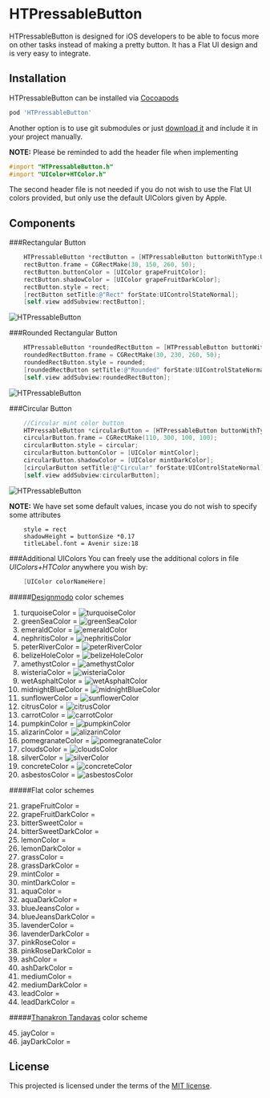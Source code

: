 HTPressableButton
==============
HTPressableButton is designed for iOS developers to be able to focus more on other tasks instead of making a pretty button. It has a Flat UI design and is very easy to integrate.


Installation
-------------------
HTPressableButton can be installed via [Cocoapods](http://cocoapods.org/)

```ruby
pod 'HTPressableButton'
```

Another option is to use git submodules or just [download it](https://github.com/Grouper/FlatUIKit/archive/master.zip) and include it in your project manually.

**NOTE:** Please be reminded to add the header file when implementing

```objective-c
#import "HTPressableButton.h"
#import "UIColor+HTColor.h"
```

The second header file is not needed if you do not wish to use the Flat UI colors provided, but only use the default UIColors given by Apple.

Components
-------------------
###Rectangular Button
```objective-c
    HTPressableButton *rectButton = [HTPressableButton buttonWithType:UIButtonTypeCustom];
    rectButton.frame = CGRectMake(30, 150, 260, 50);
    rectButton.buttonColor = [UIColor grapeFruitColor];
    rectButton.shadowColor = [UIColor grapeFruitDarkColor];
    rectButton.style = rect;
    [rectButton setTitle:@"Rect" forState:UIControlStateNormal];
    [self.view addSubview:rectButton];
```

![HTPressableButton](https://raw.githubusercontent.com/herinkc/HTPressableButton/master/READMEImages/RectButtonImage.gif?token=3966522__eyJzY29wZSI6IlJhd0Jsb2I6aGVyaW5rYy9IVFByZXNzYWJsZUJ1dHRvbi9tYXN0ZXIvUkVBRE1FSW1hZ2VzL1JlY3RCdXR0b25JbWFnZS5naWYiLCJleHBpcmVzIjoxMzk4OTY0NDg0fQ%3D%3D--f8882a05961b42509cb76cadc33bff716248e584)


###Rounded Rectangular Button
```objective-c
    HTPressableButton *roundedRectButton = [HTPressableButton buttonWithType:UIButtonTypeCustom];
    roundedRectButton.frame = CGRectMake(30, 230, 260, 50);
    roundedRectButton.style = rounded;
    [roundedRectButton setTitle:@"Rounded" forState:UIControlStateNormal];
    [self.view addSubview:roundedRectButton];
```

![HTPressableButton](https://raw.githubusercontent.com/herinkc/HTPressableButton/master/READMEImages/RoundedRectButtonImage.gif?token=3966522__eyJzY29wZSI6IlJhd0Jsb2I6aGVyaW5rYy9IVFByZXNzYWJsZUJ1dHRvbi9tYXN0ZXIvUkVBRE1FSW1hZ2VzL1JvdW5kZWRSZWN0QnV0dG9uSW1hZ2UuZ2lmIiwiZXhwaXJlcyI6MTM5ODk2NDYzMn0%3D--4049b9f971c220426b67c8e6b812d6a163a04e8a)


###Circular Button
```objective-c
    //Circular mint color button
    HTPressableButton *circularButton = [HTPressableButton buttonWithType:UIButtonTypeCustom];
    circularButton.frame = CGRectMake(110, 300, 100, 100);
    circularButton.style = circular;
    circularButton.buttonColor = [UIColor mintColor];
    circularButton.shadowColor = [UIColor mintDarkColor];
    [circularButton setTitle:@"Circular" forState:UIControlStateNormal];
    [self.view addSubview:circularButton];
```

![HTPressableButton](https://raw.githubusercontent.com/herinkc/HTPressableButton/master/READMEImages/CircularButtonImage.gif?token=3966522__eyJzY29wZSI6IlJhd0Jsb2I6aGVyaW5rYy9IVFByZXNzYWJsZUJ1dHRvbi9tYXN0ZXIvUkVBRE1FSW1hZ2VzL0NpcmN1bGFyQnV0dG9uSW1hZ2UuZ2lmIiwiZXhwaXJlcyI6MTM5OTEzNTMxNH0%3D--048266a4af816d73390644ce8165fc981de6f18c)


**NOTE:** We have set some default values, incase you do not wish to specify some attributes
```code
	style = rect
	shadowHeight = buttonSize *0.17
	titleLabel.font = Avenir size:18
```

###Additional UIColors
You can freely use the additional colors in file *UIColors+HTColor* anywhere you wish by:
```objective-c
    [UIColor colorNameHere]
```
 

#####[Designmodo](http://designmodo.github.io/FlatUI/)  color schemes

1. turquoiseColor = ![turquoiseColor](https://raw.githubusercontent.com/herinkc/HTPressableButton/master/READMEImages/colorSamples/turquoiseColor.png?token=3966522__eyJzY29wZSI6IlJhd0Jsb2I6aGVyaW5rYy9IVFByZXNzYWJsZUJ1dHRvbi9tYXN0ZXIvUkVBRE1FSW1hZ2VzL2NvbG9yU2FtcGxlcy90dXJxdW9pc2VDb2xvci5wbmciLCJleHBpcmVzIjoxMzk5MTM4NzI5fQ%3D%3D--0a94ad600bd7d1c6d1fd755ec0c4cc8f3715ec2a)
2. greenSeaColor = ![greenSeaColor](https://raw.githubusercontent.com/herinkc/HTPressableButton/master/READMEImages/colorSamples/greenSeaColor.png?token=3966522__eyJzY29wZSI6IlJhd0Jsb2I6aGVyaW5rYy9IVFByZXNzYWJsZUJ1dHRvbi9tYXN0ZXIvUkVBRE1FSW1hZ2VzL2NvbG9yU2FtcGxlcy9ncmVlblNlYUNvbG9yLnBuZyIsImV4cGlyZXMiOjEzOTkxMzg1Mzd9--fdb53802d831f25c875aa4b23e1a725378512c9d)
3. emeraldColor = ![emeraldColor](https://raw.githubusercontent.com/herinkc/HTPressableButton/master/READMEImages/colorSamples/emeraldColor.png?token=3966522__eyJzY29wZSI6IlJhd0Jsb2I6aGVyaW5rYy9IVFByZXNzYWJsZUJ1dHRvbi9tYXN0ZXIvUkVBRE1FSW1hZ2VzL2NvbG9yU2FtcGxlcy9lbWVyYWxkQ29sb3IucG5nIiwiZXhwaXJlcyI6MTM5OTEzODUyM30%3D--553df2d5da19bd4b96fbd26c585480226c9d3868)
4. nephritisColor = ![nephritisColor](https://raw.githubusercontent.com/herinkc/HTPressableButton/master/READMEImages/colorSamples/nephritisColor.png?token=3966522__eyJzY29wZSI6IlJhd0Jsb2I6aGVyaW5rYy9IVFByZXNzYWJsZUJ1dHRvbi9tYXN0ZXIvUkVBRE1FSW1hZ2VzL2NvbG9yU2FtcGxlcy9uZXBocml0aXNDb2xvci5wbmciLCJleHBpcmVzIjoxMzk5MTM4NTgwfQ%3D%3D--ee8a491a35b5e37e3a36b9da72ffb2f7f1430015)
5. peterRiverColor = ![peterRiverColor](https://raw.githubusercontent.com/herinkc/HTPressableButton/master/READMEImages/colorSamples/peterRiverColor.png?token=3966522__eyJzY29wZSI6IlJhd0Jsb2I6aGVyaW5rYy9IVFByZXNzYWJsZUJ1dHRvbi9tYXN0ZXIvUkVBRE1FSW1hZ2VzL2NvbG9yU2FtcGxlcy9wZXRlclJpdmVyQ29sb3IucG5nIiwiZXhwaXJlcyI6MTM5OTEzODYwN30%3D--9a824b27b580caeb2a5e9a1db47249f450f0357b)
6. belizeHoleColor = ![belizeHoleColor](https://raw.githubusercontent.com/herinkc/HTPressableButton/master/READMEImages/colorSamples/belizeHole.png?token=3966522__eyJzY29wZSI6IlJhd0Jsb2I6aGVyaW5rYy9IVFByZXNzYWJsZUJ1dHRvbi9tYXN0ZXIvUkVBRE1FSW1hZ2VzL2NvbG9yU2FtcGxlcy9iZWxpemVIb2xlLnBuZyIsImV4cGlyZXMiOjEzOTkxMzg0MzV9--467f0127ee144457026cdddad570a2796269fdaf)
7. amethystColor = ![amethystColor](https://raw.githubusercontent.com/herinkc/HTPressableButton/master/READMEImages/colorSamples/amethystColor.png?token=3966522__eyJzY29wZSI6IlJhd0Jsb2I6aGVyaW5rYy9IVFByZXNzYWJsZUJ1dHRvbi9tYXN0ZXIvUkVBRE1FSW1hZ2VzL2NvbG9yU2FtcGxlcy9hbWV0aHlzdENvbG9yLnBuZyIsImV4cGlyZXMiOjEzOTkxMzgzNTZ9--3236df0ef1a67d4f1f4671ced291695d51049324)
8. wisteriaColor = ![wisteriaColor](https://raw.githubusercontent.com/herinkc/HTPressableButton/master/READMEImages/colorSamples/wisteriaColor.png?token=3966522__eyJzY29wZSI6IlJhd0Jsb2I6aGVyaW5rYy9IVFByZXNzYWJsZUJ1dHRvbi9tYXN0ZXIvUkVBRE1FSW1hZ2VzL2NvbG9yU2FtcGxlcy93aXN0ZXJpYUNvbG9yLnBuZyIsImV4cGlyZXMiOjEzOTkxMzg3Nzd9--05bc726511260646389c9d23a9b87f349b30c717)
9. wetAsphaltColor = ![wetAsphaltColor](https://raw.githubusercontent.com/herinkc/HTPressableButton/master/READMEImages/colorSamples/wetAsphaltColor.png?token=3966522__eyJzY29wZSI6IlJhd0Jsb2I6aGVyaW5rYy9IVFByZXNzYWJsZUJ1dHRvbi9tYXN0ZXIvUkVBRE1FSW1hZ2VzL2NvbG9yU2FtcGxlcy93ZXRBc3BoYWx0Q29sb3IucG5nIiwiZXhwaXJlcyI6MTM5OTEzODc0OH0%3D--52c8dd741a7b3ecd0b8e5c92e4165462d94ec41a)
10. midnightBlueColor = ![midnightBlueColor](https://raw.githubusercontent.com/herinkc/HTPressableButton/master/READMEImages/colorSamples/midnightBlueColor.png?token=3966522__eyJzY29wZSI6IlJhd0Jsb2I6aGVyaW5rYy9IVFByZXNzYWJsZUJ1dHRvbi9tYXN0ZXIvUkVBRE1FSW1hZ2VzL2NvbG9yU2FtcGxlcy9taWRuaWdodEJsdWVDb2xvci5wbmciLCJleHBpcmVzIjoxMzk5MTM4NTU2fQ%3D%3D--3e97a3e5a15da985a6f37fbf8fe65957ca71a77f)
11. sunflowerColor = ![sunflowerColor](https://raw.githubusercontent.com/herinkc/HTPressableButton/master/READMEImages/colorSamples/sunflowerColor.png?token=3966522__eyJzY29wZSI6IlJhd0Jsb2I6aGVyaW5rYy9IVFByZXNzYWJsZUJ1dHRvbi9tYXN0ZXIvUkVBRE1FSW1hZ2VzL2NvbG9yU2FtcGxlcy9zdW5mbG93ZXJDb2xvci5wbmciLCJleHBpcmVzIjoxMzk5MTM4NzA3fQ%3D%3D--cf56c63b9b341af73803b916a7aa475d6b8393b3)
12. citrusColor = ![citrusColor](https://raw.githubusercontent.com/herinkc/HTPressableButton/master/READMEImages/colorSamples/citrusColor.png?token=3966522__eyJzY29wZSI6IlJhd0Jsb2I6aGVyaW5rYy9IVFByZXNzYWJsZUJ1dHRvbi9tYXN0ZXIvUkVBRE1FSW1hZ2VzL2NvbG9yU2FtcGxlcy9jaXRydXNDb2xvci5wbmciLCJleHBpcmVzIjoxMzk5MTM4NDcyfQ%3D%3D--744b71cea047df54a84298cf9a69e782ca637a69)
13. carrotColor = ![carrotColor](https://raw.githubusercontent.com/herinkc/HTPressableButton/master/READMEImages/colorSamples/carrotColor.png?token=3966522__eyJzY29wZSI6IlJhd0Jsb2I6aGVyaW5rYy9IVFByZXNzYWJsZUJ1dHRvbi9tYXN0ZXIvUkVBRE1FSW1hZ2VzL2NvbG9yU2FtcGxlcy9jYXJyb3RDb2xvci5wbmciLCJleHBpcmVzIjoxMzk5MTM4NDU5fQ%3D%3D--5e94f8efc1fc47cbf6da51d9c7d4a9d962a06144)
14. pumpkinColor = ![pumpkinColor](https://raw.githubusercontent.com/herinkc/HTPressableButton/master/READMEImages/colorSamples/pumkinColor.png?token=3966522__eyJzY29wZSI6IlJhd0Jsb2I6aGVyaW5rYy9IVFByZXNzYWJsZUJ1dHRvbi9tYXN0ZXIvUkVBRE1FSW1hZ2VzL2NvbG9yU2FtcGxlcy9wdW1raW5Db2xvci5wbmciLCJleHBpcmVzIjoxMzk5MTM4NjYzfQ%3D%3D--5fcac1b9c5d85804cb1e6f24f0f20debcdd15534)
15. alizarinColor = ![alizarinColor](https://raw.githubusercontent.com/herinkc/HTPressableButton/master/READMEImages/colorSamples/alizarinColor.png?token=3966522__eyJzY29wZSI6IlJhd0Jsb2I6aGVyaW5rYy9IVFByZXNzYWJsZUJ1dHRvbi9tYXN0ZXIvUkVBRE1FSW1hZ2VzL2NvbG9yU2FtcGxlcy9hbGl6YXJpbkNvbG9yLnBuZyIsImV4cGlyZXMiOjEzOTkxMzc4NDR9--c3ed814ab704e41495bbbf87583f44be117b8a1b)
16. pomegranateColor = ![pomegranateColor](https://raw.githubusercontent.com/herinkc/HTPressableButton/master/READMEImages/colorSamples/pomegranateColor.png?token=3966522__eyJzY29wZSI6IlJhd0Jsb2I6aGVyaW5rYy9IVFByZXNzYWJsZUJ1dHRvbi9tYXN0ZXIvUkVBRE1FSW1hZ2VzL2NvbG9yU2FtcGxlcy9wb21lZ3JhbmF0ZUNvbG9yLnBuZyIsImV4cGlyZXMiOjEzOTkxMzg2NDF9--b02b543394b529e7d5a2ea8e516a85e9fd4b8755)
17. cloudsColor = ![cloudsColor](https://raw.githubusercontent.com/herinkc/HTPressableButton/master/READMEImages/colorSamples/cloudsColor.png?token=3966522__eyJzY29wZSI6IlJhd0Jsb2I6aGVyaW5rYy9IVFByZXNzYWJsZUJ1dHRvbi9tYXN0ZXIvUkVBRE1FSW1hZ2VzL2NvbG9yU2FtcGxlcy9jbG91ZHNDb2xvci5wbmciLCJleHBpcmVzIjoxMzk5MTM4NDkxfQ%3D%3D--dbf768e52df68bef3bb44103420ad5b2f5f77633)
18. silverColor = ![silverColor](https://raw.githubusercontent.com/herinkc/HTPressableButton/master/READMEImages/colorSamples/silverColor.png?token=3966522__eyJzY29wZSI6IlJhd0Jsb2I6aGVyaW5rYy9IVFByZXNzYWJsZUJ1dHRvbi9tYXN0ZXIvUkVBRE1FSW1hZ2VzL2NvbG9yU2FtcGxlcy9zaWx2ZXJDb2xvci5wbmciLCJleHBpcmVzIjoxMzk5MTM4NjkzfQ%3D%3D--81c49030115e40d99fe7b45eb3b7f0f426ab1490)
19. concreteColor = ![concreteColor](https://raw.githubusercontent.com/herinkc/HTPressableButton/master/READMEImages/colorSamples/concreteColor.png?token=3966522__eyJzY29wZSI6IlJhd0Jsb2I6aGVyaW5rYy9IVFByZXNzYWJsZUJ1dHRvbi9tYXN0ZXIvUkVBRE1FSW1hZ2VzL2NvbG9yU2FtcGxlcy9jb25jcmV0ZUNvbG9yLnBuZyIsImV4cGlyZXMiOjEzOTkxMzg1MDh9--f5162a4dadbb61ea8b9341ff99792346ced9a678)
20. asbestosColor = ![asbestosColor](https://raw.githubusercontent.com/herinkc/HTPressableButton/master/READMEImages/colorSamples/asbestosColor.png?token=3966522__eyJzY29wZSI6IlJhd0Jsb2I6aGVyaW5rYy9IVFByZXNzYWJsZUJ1dHRvbi9tYXN0ZXIvUkVBRE1FSW1hZ2VzL2NvbG9yU2FtcGxlcy9hc2Jlc3Rvc0NvbG9yLnBuZyIsImV4cGlyZXMiOjEzOTkxMzgzOTF9--b29de362cf38679062ea81e8cf918004064552b6)

#####Flat color schemes

21. grapeFruitColor = ![]()
22. grapeFruitDarkColor = ![]()
23. bitterSweetColor = ![]()
24. bitterSweetDarkColor = ![]()
25. lemonColor = ![]()
26. lemonDarkColor = ![]()
27. grassColor = ![]()
28. grassDarkColor = ![]()
29. mintColor = ![]()
30. mintDarkColor = ![]()
31. aquaColor = ![]()
32. aquaDarkColor = ![]()
33. blueJeansColor = ![]()
34. blueJeansDarkColor = ![]()
35. lavenderColor = ![]()
36. lavenderDarkColor = ![]()
37. pinkRoseColor = ![]()
38. pinkRoseDarkColor = ![]()
39. ashColor = ![]()
40. ashDarkColor = ![]()
41. mediumColor = ![]()
42. mediumDarkColor = ![]()
43. leadColor = ![]()
44. leadDarkColor = ![]()

#####[Thanakron Tandavas](http://tandavas.com) color scheme

45. jayColor = ![]()
46. jayDarkColor = ![]()


License
-------------------
This projected is licensed under the terms of the [MIT license](https://github.com/herinkc/HTPressableButton/blob/master/LICENSE).